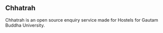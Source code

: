 ## Chhatrah
Chhatrah is an open source enquiry service made for Hostels for Gautam Buddha University.
